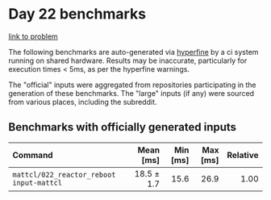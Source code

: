 # Day 22 benchmarks

[link to problem](http://adventofcode.com/2021/day/22)

The following benchmarks are auto-generated via [hyperfine](https://github.com/sharkdp/hyperfine) by a ci system running on shared hardware. Results may be inaccurate, particularly for execution times < 5ms, as per the hyperfine warnings.

The "official" inputs were aggregated from repositories participating in the generation of these benchmarks. The "large" inputs (if any) were sourced from various places, including the subreddit.

## Benchmarks with officially generated inputs
| Command | Mean [ms] | Min [ms] | Max [ms] | Relative |
|:---|---:|---:|---:|---:|
| `mattcl/022_reactor_reboot input-mattcl` | 18.5 ± 1.7 | 15.6 | 26.9 | 1.00 |
